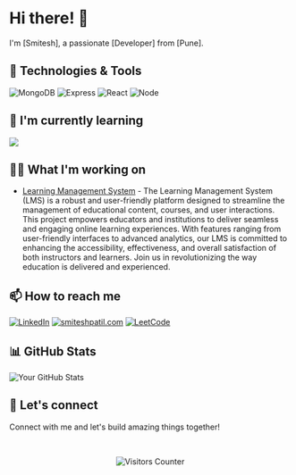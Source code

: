 # Hi there! 👋

I'm [Smitesh], a passionate [Developer] from [Pune].

## 🔧 Technologies & Tools


![MongoDB](https://img.shields.io/badge/-Tech1-333333?style=flat&logo=tech1&logoColor=007396)
![Express](https://img.shields.io/badge/-Tech3-333333?style=flat&logo=tech3&logoColor=3498db)
![React](https://img.shields.io/badge/-Tech1-333333?style=flat&logo=tech1&logoColor=007396)
![Node](https://img.shields.io/badge/-Tech2-333333?style=flat&logo=tech2&logoColor=9B59B6)

## 🌱 I'm currently learning

![](https://img.shields.io/badge/-Learning1-333333?style=flat&logo=learning1&logoColor=4CAF50)

## 👨‍💻 What I'm working on

- [Learning Management System](https://github.com/smiteshpatil/E-Learning-Platform) - The Learning Management System (LMS) is a robust and user-friendly platform designed to streamline the management of educational content, courses, and user interactions. This project empowers educators and institutions to deliver seamless and engaging online learning experiences. With features ranging from user-friendly interfaces to advanced analytics, our LMS is committed to enhancing the accessibility, effectiveness, and overall satisfaction of both instructors and learners. Join us in revolutionizing the way education is delivered and experienced.

## 📫 How to reach me

[![LinkedIn](https://img.shields.io/badge/-LinkedIn-0A66C2?style=flat&logo=linkedin&logoColor=white)](https://www.linkedin.com/in/smitesh-patil-778246196/)
[![smiteshpatil.com](https://img.shields.io/badge/-Portfolio-000?style=flat&logo=appveyor)](https://smiteshpatil.com)
[![LeetCode](https://img.shields.io/badge/-Portfolio-000?style=flat&logo=appveyor)](https://leetcode.com/smiteshp2001/)

## 📊 GitHub Stats

![Your GitHub Stats](https://github-readme-stats.vercel.app/api?username=smiteshpatil&show_icons=true&hide_title=true&hide=prs,issues)

## 🤝 Let's connect

Connect with me and let's build amazing things together!

</br>

<p align="center">
  <img src="https://visitor-badge.glitch.me/badge?page_id=smiteshpatil.smiteshpatil" alt="Visitors Counter">
</p>

